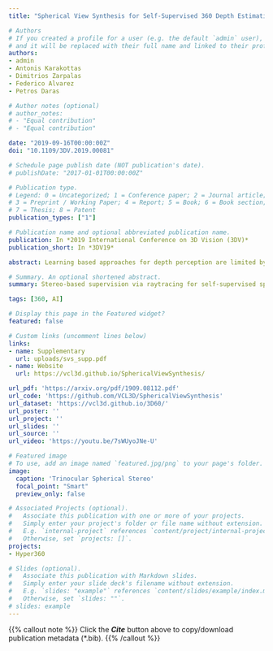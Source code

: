 ```yaml
---
title: "Spherical View Synthesis for Self‑Supervised 360 Depth Estimation"

# Authors
# If you created a profile for a user (e.g. the default `admin` user), write the username (folder name) here 
# and it will be replaced with their full name and linked to their profile.
authors:
- admin
- Antonis Karakottas
- Dimitrios Zarpalas
- Federico Alvarez
- Petros Daras

# Author notes (optional)
# author_notes:
# - "Equal contribution"
# - "Equal contribution"

date: "2019-09-16T00:00:00Z"
doi: "10.1109/3DV.2019.00081"

# Schedule page publish date (NOT publication's date).
# publishDate: "2017-01-01T00:00:00Z"

# Publication type.
# Legend: 0 = Uncategorized; 1 = Conference paper; 2 = Journal article;
# 3 = Preprint / Working Paper; 4 = Report; 5 = Book; 6 = Book section;
# 7 = Thesis; 8 = Patent
publication_types: ["1"]

# Publication name and optional abbreviated publication name.
publication: In *2019 International Conference on 3D Vision (3DV)*
publication_short: In *3DV19*

abstract: Learning based approaches for depth perception are limited by the availability of clean training data. This has led to the utilization of view synthesis as an indirect objective for learning depth estimation using efficient data acquisition procedures. Nonetheless, most research focuses on pinhole based monocular vision, with scarce works presenting results for omnidirectional input. In this work, we explore spherical view synthesis for learning monocular 360 depth in a self-supervised manner and demonstrate its feasibility. Under a purely geometrically derived formulation we present results for horizontal and vertical baselines, as well as for the trinocular case. Further, we show how to better exploit the expressiveness of traditional CNNs when applied to the equirectangular domain in an efficient manner. Finally, given the availability of ground truth depth data, our work is uniquely positioned to compare view synthesis against direct supervision in a consistent and fair manner. The results indicate that alternative research directions might be better suited to enable higher quality depth perception. Our data, models and code are publicly available at https://vcl3d.github.io/SphericalViewSynthesis/.

# Summary. An optional shortened abstract.
summary: Stereo-based supervision via raytracing for self-supervised spherical panorama depth.

tags: [360, AI]

# Display this page in the Featured widget?
featured: false

# Custom links (uncomment lines below)
links:
- name: Supplementary
  url: uploads/svs_supp.pdf
- name: Website
  url: https://vcl3d.github.io/SphericalViewSynthesis/

url_pdf: 'https://arxiv.org/pdf/1909.08112.pdf'
url_code: 'https://github.com/VCL3D/SphericalViewSynthesis'
url_dataset: 'https://vcl3d.github.io/3D60/'
url_poster: ''
url_project: ''
url_slides: ''
url_source: ''
url_video: 'https://youtu.be/7sWUyoJNe-U'

# Featured image
# To use, add an image named `featured.jpg/png` to your page's folder. 
image:
  caption: 'Trinocular Spherical Stereo'
  focal_point: "Smart"
  preview_only: false

# Associated Projects (optional).
#   Associate this publication with one or more of your projects.
#   Simply enter your project's folder or file name without extension.
#   E.g. `internal-project` references `content/project/internal-project/index.md`.
#   Otherwise, set `projects: []`.
projects:
- Hyper360

# Slides (optional).
#   Associate this publication with Markdown slides.
#   Simply enter your slide deck's filename without extension.
#   E.g. `slides: "example"` references `content/slides/example/index.md`.
#   Otherwise, set `slides: ""`.
# slides: example
---
```


{{% callout note %}}
Click the ***Cite*** button above to copy/download publication metadata (*.bib).
{{% /callout %}}

<!-- 
{{% callout note %}}
Create your slides in Markdown - click the *Slides* button to check out the example.
{{% /callout %}}

Supplementary notes can be added here, including [code, math, and images](https://wowchemy.com/docs/writing-markdown-latex/). 
-->
